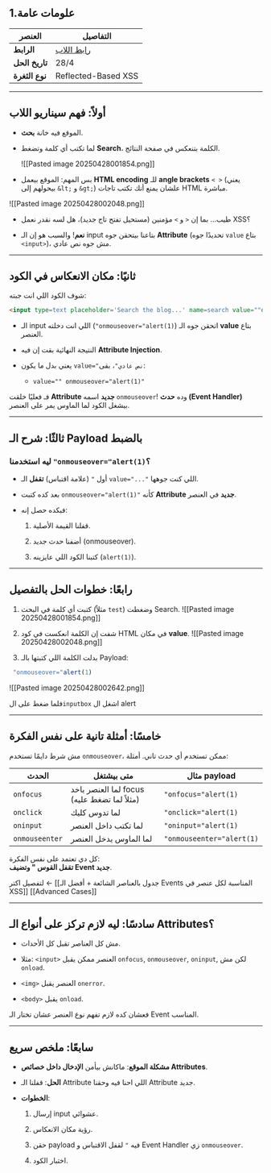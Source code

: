  

## 1.علومات عامة

| العنصر         | التفاصيل                                                                                                                   |
| -------------- | -------------------------------------------------------------------------------------------------------------------------- |
| **الرابط**     | [رابط اللاب](https://portswigger.net/web-security/cross-site-scripting/contexts/lab-attribute-angle-brackets-html-encoded) |
| **تاريخ الحل** | 28/4                                                                                                                       |
| **نوع الثغرة** | Reflected-Based XSS                                                                                                        |

---

## أولاً: فهم سيناريو اللاب

- الموقع فيه خانة **بحث**.

- لما تكتب أي كلمة وتضغط **Search**، الكلمة بتنعكس في صفحة النتائج.

    ![[Pasted image 20250428001854.png]]

- بس المهم: الموقع بيعمل **HTML encoding** للـ **angle brackets** `< >` (يعني بيحولهم إلى `&lt;` و `&gt;`) علشان يمنع أنك تكتب تاجات HTML مباشرة.

![[Pasted image 20250428002048.png]]
    
- طيب... بما إن `<` و `>` مؤمنين (مستحيل تفتح تاج جديد)، هل لسه نقدر نعمل XSS؟
    
- **نعم**! والسبب هو إن الـ input بتاعنا بيتحقن جوه **Attribute** (تحديدًا جوه `value` بتاع `<input>`)، مش جوه نص عادي.
    

---

## ثانيًا: مكان الانعكاس في الكود

شوف الكود اللي انت جبته:

```html
<input type=text placeholder='Search the blog...' name=search value=""onmouseover="alert(1)">
```

- الـ input اللي انت دخلته (`"onmouseover="alert(1)`) اتحقن جوه الـ **value** بتاع العنصر.
    
- النتيجة النهائية بقت إن فيه **Attribute Injection**.
    
- يعني بدل ما يكون `value="نص عادي"`، بقى:
    
    - `value="" onmouseover="alert(1)"`
        

فـ فعليًا خلقت **Attribute جديد** اسمه `onmouseover`! وده **حدث (Event Handler)** بيشغل الكود لما الماوس يمر على العنصر.

---

## ثالثًا: شرح الـ Payload بالضبط

### ليه استخدمنا `"onmouseover="alert(1)`؟

- أول `"` (علامة اقتباس) **تقفل** الـ `value="..."` اللي كنت جوهها.
    
- بعد كده كتبت `onmouseover="alert(1)"` كأنه **Attribute جديد** في العنصر.
    
- فبكده حصل إنه:
    
    1. قفلنا القيمة الأصلية.
        
    2. أضفنا حدث جديد (onmouseover).
        
    3. كتبنا الكود اللي عايزينه (`alert(1)`).
        

---

## رابعًا: خطوات الحل بالتفصيل

1. كتبت أي كلمة في البحث (مثلاً `test`) وضغطت Search.
    ![[Pasted image 20250428001854.png]]
2. شفت إن الكلمة انعكست في كود HTML في مكان **value**.
    ![[Pasted image 20250428002048.png]]

3. بدلت الكلمة اللي كتبتها بالـ Payload:
```js
 "onmouseover="alert(1)
```

![[Pasted image 20250428002642.png]]

فلما ضغط على ال`inputbox` اشغل ال alert

---

## خامسًا: أمثلة تانية على نفس الفكرة

مش شرط دايمًا تستخدم `onmouseover`، ممكن تستخدم أي حدث تاني. أمثلة:

|الحدث|متى بيشتغل|مثال payload|
|---|---|---|
|`onfocus`|لما العنصر ياخد focus (مثلاً لما تضغط عليه)|`"onfocus="alert(1)`|
|`onclick`|لما تدوس كليك|`"onclick="alert(1)`|
|`oninput`|لما تكتب داخل العنصر|`"oninput="alert(1)`|
|`onmouseenter`|لما الماوس يدخل العنصر|`"onmouseenter="alert(1)`|

كل دي تعتمد على نفس الفكرة:  
**تقفل القوس " وتضيف Event جديد**.

لتفصيل اكتر ← [[جدول بالعناصر الشائعة + أفضل الـ Events المناسبة لكل عنصر في XSS]]
[[Advanced Cases]]

---

## سادسًا: ليه لازم تركز على أنواع الـ Attributes؟

- مش كل العناصر تقبل كل الأحداث.

- مثلا: `<input>` العنصر ممكن يقبل `onfocus`, `onmouseover`, `oninput`, لكن مش `onload`.

- `<img>` العنصر يقبل `onerror`.

- `<body>` يقبل `onload`.


فعشان كده لازم تفهم نوع العنصر عشان تختار الـ Event المناسب.

---

## سابعًا: ملخص سريع

- **مشكلة الموقع**: ماكانش بيأمن **الإدخال داخل خصائص Attributes**.
    
- **الحل**: قفلنا الـ Attribute اللي احنا فيه وحقنا Attribute جديد.
    
- **الخطوات**:
    
    1. إرسال input عشوائي.
        
    2. رؤية مكان الانعكاس.
        
    3. حقن payload فيه `"` لقفل الاقتباس و Event Handler زي `onmouseover`.
        
    4. اختبار الكود.
        
